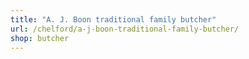 ```yaml
---
title: "A. J. Boon traditional family butcher"
url: /chelford/a-j-boon-traditional-family-butcher/
shop: butcher
---
```

